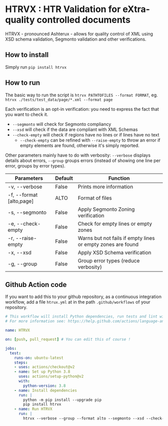 # HTRVX : HTR Validation for eXtra-quality controlled documents

HTRVX - pronounced Ashterux - allows for quality control of XML using XSD schema validation, Segmonto validation and other verifications. 

## How to install

Simply run `pip install htrvx`

## How to run

The basic way to run the script is `htrvx PATHTOFILES --format FORMAT`, eg. `htrvx ./tests/test_data/page/*.xml --format page`

Each verification is an opt-in verification: you need to express the fact that you want to check it.

- `--segmonto` will check for Segmonto compliancy
- `--xsd` will check if the data are compliant with XML Schemas
- `--check-empty` will check if regions have no lines or if lines have no text
    - `--check-empty` can be refined with `--raise-empty` to throw an error if empty elements are found, otherwise it's simply reported.

Other parameters mainly have to do with verbosity: `--verbose` displays details about errors, `--group` groups errors (instead of showing one line per error, groups by error types).

| Parameters               | Default | Function                                                    |
|--------------------------|---------|-------------------------------------------------------------|
| -v, --verbose            | False   | Prints more information                                     |
| -f, --format [alto,page] | ALTO    | Format of files                                             |
| -s, --segmonto           | False   | Apply Segmonto Zoning verification                          |
| -e, --check-empty        | False   | Check for empty lines or empty zones                        |
| -r, --raise-empty        | False   | Warns but not fails if empty lines or empty zones are found |
| -x, --xsd                | False   | Apply XSD Schema verification                               |
| -g, --group              | False   | Group error types (reduce verbosity)                        |

## Github Action code

If you want to add this to your github repository, as a continuous integration workflow, add a file `htrux.yml` at in the path `.github/workflows` of your repository.


```yaml
# This workflow will install Python dependencies, run tests and lint with a single version of Python
# For more information see: https://help.github.com/actions/language-and-framework-guides/using-python-with-github-actions

name: HTRVX

on: [push, pull_request] # You can edit this of course !

jobs:
  test:
    runs-on: ubuntu-latest
    steps:
    - uses: actions/checkout@v2
    - name: Set up Python 3.8
      uses: actions/setup-python@v2
      with:
        python-version: 3.8
    - name: Install dependencies
      run: |
        python -m pip install --upgrade pip
        pip install htrvx
    - name: Run HTRVX
      run: |
        htrvx --verbose --group --format alto --segmonto --xsd --check-empty --raise-empty UNIX/Path/to/**/your/*.xml

```